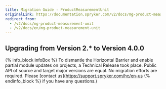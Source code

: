 ```yaml
---
title: Migration Guide - ProductMeasurementUnit
originalLink: https://documentation.spryker.com/v2/docs/mg-product-measurement-unit
redirect_from:
  - /v2/docs/mg-product-measurement-unit
  - /v2/docs/en/mg-product-measurement-unit
---
```


## Upgrading from Version 2.* to Version 4.0.0
{% info_block infoBox %}
To dismantle the Horizontal Barrier and enable partial module updates on projects, a Technical Release took place. Public API of source and target major versions are equal. No migration efforts are required. Please [contact us](https://support.spryker.com/hc/en-us
{% endinfo_block %} if you have any questions.)
